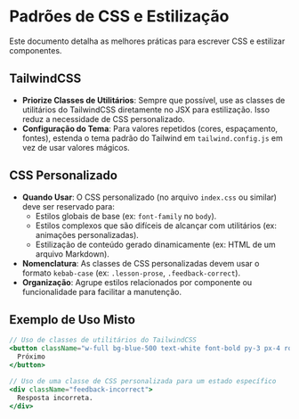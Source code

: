 # Padrões de CSS e Estilização

Este documento detalha as melhores práticas para escrever CSS e estilizar componentes.

## TailwindCSS

- **Priorize Classes de Utilitários**: Sempre que possível, use as classes de utilitários do TailwindCSS diretamente no JSX para estilização. Isso reduz a necessidade de CSS personalizado.
- **Configuração do Tema**: Para valores repetidos (cores, espaçamento, fontes), estenda o tema padrão do Tailwind em `tailwind.config.js` em vez de usar valores mágicos.

## CSS Personalizado

- **Quando Usar**: O CSS personalizado (no arquivo `index.css` ou similar) deve ser reservado para:
    - Estilos globais de base (ex: `font-family` no `body`).
    - Estilos complexos que são difíceis de alcançar com utilitários (ex: animações personalizadas).
    - Estilização de conteúdo gerado dinamicamente (ex: HTML de um arquivo Markdown).
- **Nomenclatura**: As classes de CSS personalizadas devem usar o formato `kebab-case` (ex: `.lesson-prose`, `.feedback-correct`).
- **Organização**: Agrupe estilos relacionados por componente ou funcionalidade para facilitar a manutenção.

## Exemplo de Uso Misto

```jsx
// Uso de classes de utilitários do TailwindCSS
<button className="w-full bg-blue-500 text-white font-bold py-3 px-4 rounded-lg hover:bg-blue-600">
  Próximo
</button>

// Uso de uma classe de CSS personalizada para um estado específico
<div className="feedback-incorrect">
  Resposta incorreta.
</div>
```
